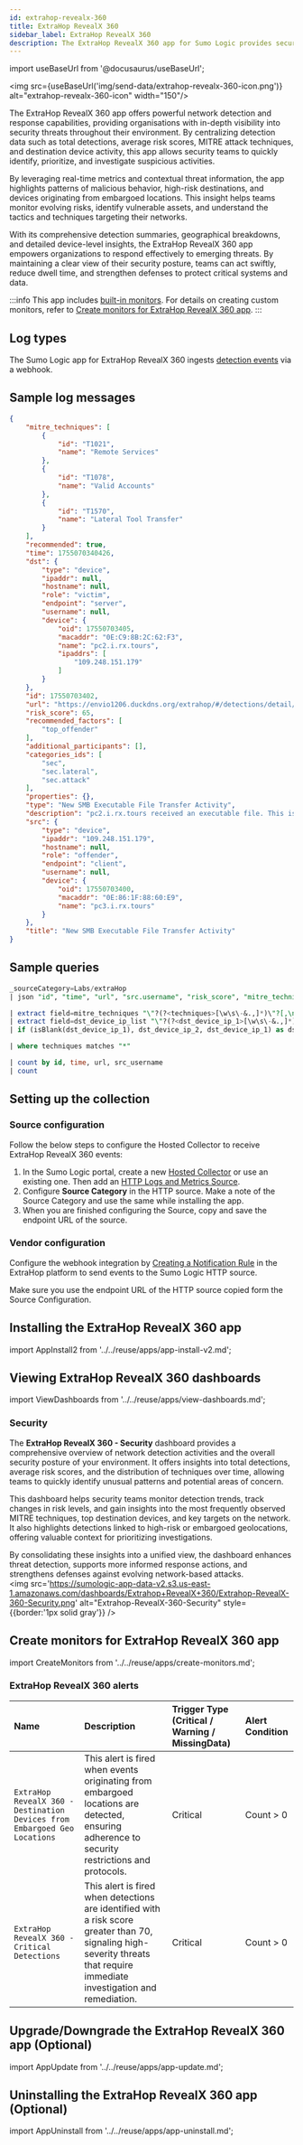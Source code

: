 ```yaml
---
id: extrahop-revealx-360
title: ExtraHop RevealX 360
sidebar_label: ExtraHop RevealX 360
description: The ExtraHop RevealX 360 app for Sumo Logic provides security analysts with critical visibility into your ExtraHop RevealX 360 environment.
---
```


import useBaseUrl from '@docusaurus/useBaseUrl';

<img src={useBaseUrl('img/send-data/extrahop-revealx-360-icon.png')} alt="extrahop-revealx-360-icon" width="150"/>

The ExtraHop RevealX 360 app offers powerful network detection and response capabilities, providing organisations with in-depth visibility into security threats throughout their environment. By centralizing detection data such as total detections, average risk scores, MITRE attack techniques, and destination device activity, this app allows security teams to quickly identify, prioritize, and investigate suspicious activities.

By leveraging real-time metrics and contextual threat information, the app highlights patterns of malicious behavior, high-risk destinations, and devices originating from embargoed locations. This insight helps teams monitor evolving risks, identify vulnerable assets, and understand the tactics and techniques targeting their networks.

With its comprehensive detection summaries, geographical breakdowns, and detailed device-level insights, the ExtraHop RevealX 360 app empowers organizations to respond effectively to emerging threats. By maintaining a clear view of their security posture, teams can act swiftly, reduce dwell time, and strengthen defenses to protect critical systems and data.

:::info
This app includes [built-in monitors](#extrahop-revealx-360-alerts). For details on creating custom monitors, refer to [Create monitors for ExtraHop RevealX 360 app](#create-monitors-for-extrahop-revealx-360-app).
:::

## Log types

The Sumo Logic app for ExtraHop RevealX 360 ingests [detection events](https://docs.extrahop.com/current/detections-create-notification-rule/) via a webhook.

## Sample log messages

```json title="Detection log"
{
    "mitre_techniques": [
        {
            "id": "T1021",
            "name": "Remote Services"
        },
        {
            "id": "T1078",
            "name": "Valid Accounts"
        },
        {
            "id": "T1570",
            "name": "Lateral Tool Transfer"
        }
    ],
    "recommended": true,
    "time": 1755070340426,
    "dst": {
        "type": "device",
        "ipaddr": null,
        "hostname": null,
        "role": "victim",
        "endpoint": "server",
        "username": null,
        "device": {
            "oid": 17550703405,
            "macaddr": "0E:C9:8B:2C:62:F3",
            "name": "pc2.i.rx.tours",
            "ipaddrs": [
                "109.248.151.179"
            ]
        }
    },
    "id": 17550703402,
    "url": "https://envio1206.duckdns.org/extrahop/#/detections/detail/17550703402/?from=1755070340&until=1755070340&interval_type=DT",
    "risk_score": 65,
    "recommended_factors": [
        "top_offender"
    ],
    "additional_participants": [],
    "categories_ids": [
        "sec",
        "sec.lateral",
        "sec.attack"
    ],
    "properties": {},
    "type": "New SMB Executable File Transfer Activity",
    "description": "pc2.i.rx.tours received an executable file. This is the first time in several weeks ExtraHop observed this activity. Check unexpected files for malware.\nExample of a suspicious transferred file path. View more in investigation steps\n\nADMIN$\\xxFDMxx.exe\n",
    "src": {
        "type": "device",
        "ipaddr": "109.248.151.179",
        "hostname": null,
        "role": "offender",
        "endpoint": "client",
        "username": null,
        "device": {
            "oid": 17550703400,
            "macaddr": "0E:86:1F:88:60:E9",
            "name": "pc3.i.rx.tours"
        }
    },
    "title": "New SMB Executable File Transfer Activity"
}
```

## Sample queries

```sql title="Total Detections"
_sourceCategory=Labs/extraHop
| json "id", "time", "url", "src.username", "risk_score", "mitre_techniques[*].name", "dst.device.name", "dst.device.macaddr", "dst.device.ipaddrs.[*]", "dst.ipaddr", "type", "title", "description", "recommended_factors", "categories_ids", "dst.hostname", "dst.role" as id, time, url, src_username, risk_score, mitre_techniques, dst_device_name, dst_device_mac_address, dst_device_ip_list, dst_device_ip_2, type, title, description, recommended_factors, categories_ids, dst_hostname, dst_role nodrop

| extract field=mitre_techniques "\"?(?<techniques>[\w\s\-&.,]*)\"?[,\n\]]" multi nodrop
| extract field=dst_device_ip_list "\"?(?<dst_device_ip_1>[\w\s\-&.,]*)\"?[,\n\]]" nodrop
| if (isBlank(dst_device_ip_1), dst_device_ip_2, dst_device_ip_1) as dst_device_ip

| where techniques matches "*"

| count by id, time, url, src_username
| count
```

## Setting up the collection

### Source configuration

Follow the below steps to configure the Hosted Collector to receive ExtraHop RevealX 360 events:

1. In the Sumo Logic portal, create a new [Hosted Collector](/docs/send-data/hosted-collectors/configure-hosted-collector/) or use an existing one. Then add an [HTTP Logs and Metrics Source](/docs/send-data/hosted-collectors/http-source/logs-metrics/#configure-an-httplogs-and-metrics-source).
2. Configure **Source Category** in the HTTP source. Make a note of the Source Category and use the same while installing the app.
3. When you are finished configuring the Source, copy and save the endpoint URL of the source.

### Vendor configuration

Configure the webhook integration by [Creating a Notification Rule](https://docs.extrahop.com/current/detections-create-notification-rule/) in the ExtraHop platform to send events to the Sumo Logic HTTP source.

Make sure you use the endpoint URL of the HTTP source copied form the Source Configuration.

## Installing the ExtraHop RevealX 360 app

import AppInstall2 from '../../reuse/apps/app-install-v2.md';

<AppInstall2/>

## Viewing ExtraHop RevealX 360 dashboards​

import ViewDashboards from '../../reuse/apps/view-dashboards.md';

<ViewDashboards/>

### Security

The **ExtraHop RevealX 360 - Security** dashboard provides a comprehensive overview of network detection activities and the overall security posture of your environment. It offers insights into total detections, average risk scores, and the distribution of techniques over time, allowing teams to quickly identify unusual patterns and potential areas of concern.

This dashboard helps security teams monitor detection trends, track changes in risk levels, and gain insights into the most frequently observed MITRE techniques, top destination devices, and key targets on the network. It also highlights detections linked to high-risk or embargoed geolocations, offering valuable context for prioritizing investigations.

By consolidating these insights into a unified view, the dashboard enhances threat detection, supports more informed response actions, and strengthens defenses against evolving network-based attacks.<br/><img src='https://sumologic-app-data-v2.s3.us-east-1.amazonaws.com/dashboards/Extrahop+RevealX+360/Extrahop-RevealX-360-Security.png' alt="Extrahop-RevealX-360-Security" style={{border:'1px solid gray'}} />

## Create monitors for ExtraHop RevealX 360 app

import CreateMonitors from '../../reuse/apps/create-monitors.md';

<CreateMonitors/>

### ExtraHop RevealX 360 alerts

| Name | Description | Trigger Type (Critical / Warning / MissingData) | Alert Condition |
|:--|:--|:--|:--|
| `ExtraHop RevealX 360 - Destination Devices from Embargoed Geo Locations` | This alert is fired when events originating from embargoed locations are detected, ensuring adherence to security restrictions and protocols. | Critical | Count > 0 |
| `ExtraHop RevealX 360 - Critical Detections` | This alert is fired when detections are identified with a risk score greater than 70, signaling high-severity threats that require immediate investigation and remediation. | Critical | Count > 0 |

## Upgrade/Downgrade the ExtraHop RevealX 360 app (Optional)

import AppUpdate from '../../reuse/apps/app-update.md';

<AppUpdate/>

## Uninstalling the ExtraHop RevealX 360 app (Optional)

import AppUninstall from '../../reuse/apps/app-uninstall.md';

<AppUninstall/>
